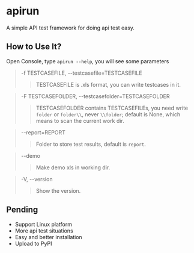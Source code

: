 # apirun
A simple API test framework for doing api test easy.
## How to Use It?
Open Console, type `apirun --help`, you will see some parameters
>-f TESTCASEFILE, --testcasefile=TESTCASEFILE
>>TESTCASEFILE is .xls format, you can write testcases in it.

> -F TESTCASEFOLDER, --testcasefolder=TESTCASEFOLDER
>>TESTCASEFOLDER contains TESTCASEFILEs, you need write `folder` or `folder\\`, never `\\folder`; default is None, which means to scan the current work dir.

>--report=REPORT
>>Folder to store test results, default is `report`.

>--demo
>>Make demo xls in working dir.

>-V, --version
>>Show the version.

## Pending
* Support Linux platform
* More api test situations
* Easy and better installation
* Upload to PyPI
